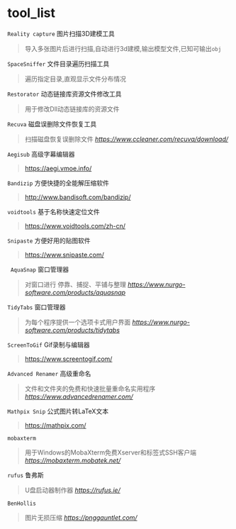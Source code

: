 # tool_list


`Reality capture` 图片扫描3D建模工具
> 导入多张图片后进行扫描,自动进行3d建模,输出模型文件,已知可输出`obj`

`SpaceSniffer` 文件目录遍历扫描工具
> 遍历指定目录,直观显示文件分布情况

`Restorator` 动态链接库资源文件修改工具
> 用于修改Dll动态链接库的资源文件

`Recuva` 磁盘误删除文件恢复工具
> 扫描磁盘恢复误删除文件 *https://www.ccleaner.com/recuva/download/*

`Aegisub` 高级字幕编辑器
> https://aegi.vmoe.info/

`Bandizip` 方便快捷的全能解压缩软件
> http://www.bandisoft.com/bandizip/

`voidtools` 基于名称快速定位文件
> https://www.voidtools.com/zh-cn/

`Snipaste` 方便好用的贴图软件
> https://www.snipaste.com/

` AquaSnap` 窗口管理器
> 对窗口进行 停靠、捕捉、平铺与整理 *https://www.nurgo-software.com/products/aquasnap*

`TidyTabs` 窗口管理器
> 为每个程序提供一个选项卡式用户界面 *https://www.nurgo-software.com/products/tidytabs*

`ScreenToGif` Gif录制与编辑器
> https://www.screentogif.com/

`Advanced Renamer` 高级重命名
> 文件和文件夹的免费和快速批量重命名实用程序 *https://www.advancedrenamer.com/*
> 
`Mathpix Snip` 公式图片转LaTeX文本
> https://mathpix.com/

`mobaxterm`
>用于Windows的MobaXterm免费Xserver和标签式SSH客户端 *https://mobaxterm.mobatek.net/*

`rufus` 鲁弗斯
> U盘启动器制作器 *https://rufus.ie/*

`BenHollis`
> 图片无损压缩 *https://pnggauntlet.com/*

